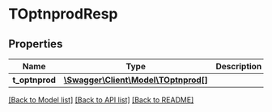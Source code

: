 # TOptnprodResp

## Properties
Name | Type | Description | Notes
------------ | ------------- | ------------- | -------------
**t_optnprod** | [**\Swagger\Client\Model\TOptnprod[]**](TOptnprod.md) |  | [optional] 

[[Back to Model list]](../README.md#documentation-for-models) [[Back to API list]](../README.md#documentation-for-api-endpoints) [[Back to README]](../README.md)


